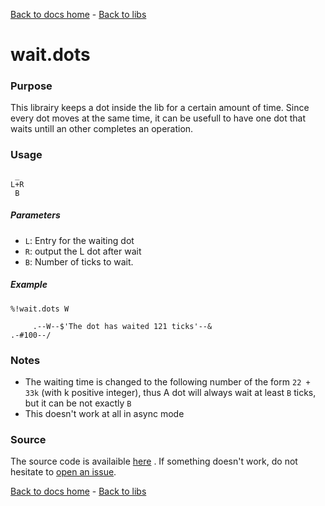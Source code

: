 [Back to docs home](../../index.md) - [Back to libs](index.md#time)

# wait.dots

### Purpose
This librairy keeps a dot inside the lib for a certain amount of time. Since every dot moves at the same time, it can be usefull to have one dot that waits untill an other completes an operation.

### Usage
    
     _
    L+R
     B

##### Parameters
- `L`: Entry for the waiting dot
- `R`: output the L dot after wait
- `B`: Number of ticks to wait.

##### Example

    %!wait.dots W

         .--W--$'The dot has waited 121 ticks'--&
    .-#100--/

### Notes
- The waiting time is changed to the following number of the form `22 + 33k` (with k positive integer), thus A dot will always wait at least `B` ticks, but it can be not exactly `B`
- This doesn't work at all in async mode

### Source 
The source code is availaible [here](https://github.com/ddorn/asciidots/blob/master/libs/wait.dots)
. If something doesn't work, do not hesitate to [open an issue](https://github.com/ddorn/asciidots/issues/new?title=Bug%20in%20wait%20librairy:%20).

[Back to docs home](../../index.md) - [Back to libs](index.md#time)
